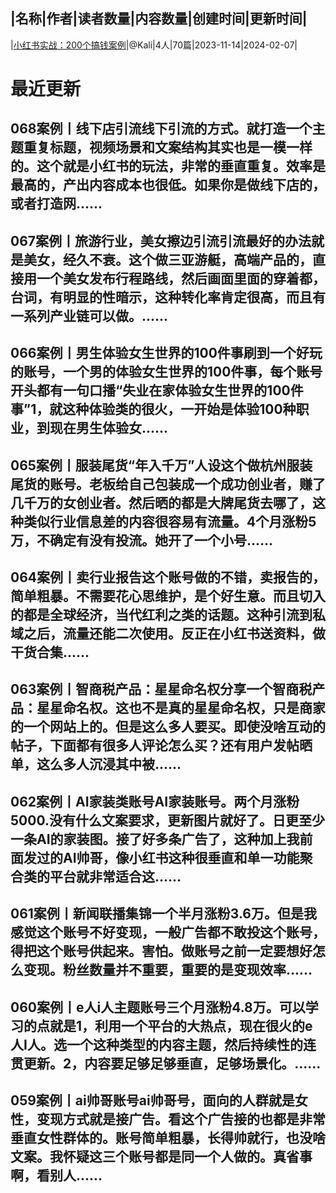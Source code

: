 |名称|作者|读者数量|内容数量|创建时间|更新时间|
---
|[小红书实战：200个搞钱案例](https://xiaobot.net/p/Kalixyz?refer=0b133df9-27dc-423b-8101-639049001c13)|@Kali|4人|70篇|2023-11-14|2024-02-07|

# 最近更新
## 068案例丨线下店引流线下引流的方式。就打造一个主题重复标题，视频场景和文案结构其实也是一模一样的。这个就是小红书的玩法，非常的垂直重复。效率是最高的，产出内容成本也很低。如果你是做线下店的，或者打造网......
## 067案例丨旅游行业，美女擦边引流引流最好的办法就是美女，经久不衰。这个做三亚游艇，高端产品的，直接用一个美女发布行程路线，然后画面里面的穿着都，台词，有明显的性暗示，这种转化率肯定很高，而且有一系列产业链可以做。......
## 066案例丨男生体验女生世界的100件事刷到一个好玩的账号，一个男的体验女生世界的100件事，每个账号开头都有一句口播“失业在家体验女生世界的100件事”1，就这种体验类的很火，一开始是体验100种职业，到现在男生体验女......
## 065案例丨服装尾货“年入千万”人设这个做杭州服装尾货的账号。老板给自己包装成一个成功创业者，赚了几千万的女创业者。然后晒的都是大牌尾货去哪了，这种类似行业信息差的内容很容易有流量。4个月涨粉5万，不确定有没有投流。她开了一个小号......
## 064案例丨卖行业报告这个账号做的不错，卖报告的，简单粗暴。不需要花心思维护，是个好生意。而且切入的都是全球经济，当代红利之类的话题。这种引流到私域之后，流量还能二次使用。反正在小红书送资料，做干货合集......
## 063案例丨智商税产品：星星命名权分享一个智商税产品：星星命名权。这也不是真的星星命名权，只是商家的一个网站上的。但是这么多人要买。即使没啥互动的帖子，下面都有很多人评论怎么买？还有用户发帖晒单，这么多人沉浸其中被......
## 062案例丨AI家装类账号AI家装账号。两个月涨粉5000.没有什么文案要求，更新图片就好了。日更至少一条AI的家装图。接了好多条广告了，这种加上我前面发过的AI帅哥，像小红书这种很垂直和单一功能聚合类的平台就非常适合这......
## 061案例丨新闻联播集锦一个半月涨粉3.6万。但是我感觉这个账号不好变现，一般广告都不敢投这个账号，得把这个账号供起来。害怕。做账号之前一定要想好怎么变现。粉丝数量并不重要，重要的是变现效率......
## 060案例丨e人i人主题账号三个月涨粉4.8万。可以学习的点就是1，利用一个平台的大热点，现在很火的e人I人。选一个这种类型的内容主题，然后持续性的连贯更新。2，内容要足够足够垂直，足够场景化。......
## 059案例丨ai帅哥账号ai帅哥号，面向的人群就是女性，变现方式就是接广告。看这个广告接的也都是非常垂直女性群体的。账号简单粗暴，长得帅就行，也没啥文案。我怀疑这三个账号都是同一个人做的。真省事啊，看别人......

